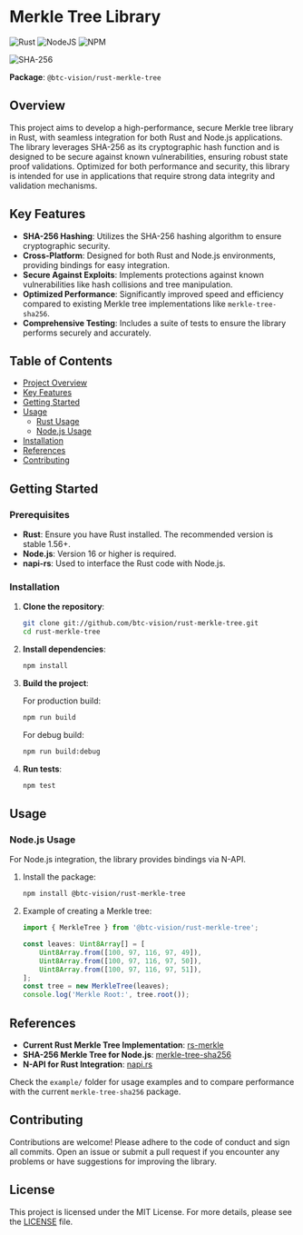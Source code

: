 # Merkle Tree Library

![Rust](https://img.shields.io/badge/rust-%23000000.svg?style=for-the-badge&logo=rust&logoColor=white)
![NodeJS](https://img.shields.io/badge/Node%20js-339933?style=for-the-badge&logo=nodedotjs&logoColor=white)
![NPM](https://img.shields.io/badge/npm-CB3837?style=for-the-badge&logo=npm&logoColor=white)

![SHA-256](https://img.shields.io/badge/SHA--256-cryptographic-blue)

**Package**: `@btc-vision/rust-merkle-tree`

## Overview

This project aims to develop a high-performance, secure Merkle tree library in Rust, with seamless integration for both
Rust and Node.js applications. The library leverages SHA-256 as its cryptographic hash function and is designed to be
secure against known vulnerabilities, ensuring robust state proof validations. Optimized for both performance and
security, this library is intended for use in applications that require strong data integrity and validation mechanisms.

## Key Features

- **SHA-256 Hashing**: Utilizes the SHA-256 hashing algorithm to ensure cryptographic security.
- **Cross-Platform**: Designed for both Rust and Node.js environments, providing bindings for easy integration.
- **Secure Against Exploits**: Implements protections against known vulnerabilities like hash collisions and tree
  manipulation.
- **Optimized Performance**: Significantly improved speed and efficiency compared to existing Merkle tree
  implementations like `merkle-tree-sha256`.
- **Comprehensive Testing**: Includes a suite of tests to ensure the library performs securely and accurately.

## Table of Contents

- [Project Overview](#overview)
- [Key Features](#key-features)
- [Getting Started](#getting-started)
- [Usage](#usage)
    - [Rust Usage](#rust-usage)
    - [Node.js Usage](#nodejs-usage)
- [Installation](#installation)
- [References](#references)
- [Contributing](#contributing)

## Getting Started

### Prerequisites

- **Rust**: Ensure you have Rust installed. The recommended version is stable 1.56+.
- **Node.js**: Version 16 or higher is required.
- **napi-rs**: Used to interface the Rust code with Node.js.

### Installation

1. **Clone the repository**:

   ```bash
   git clone git://github.com/btc-vision/rust-merkle-tree.git
   cd rust-merkle-tree
   ```

2. **Install dependencies**:

   ```bash
   npm install
   ```

3. **Build the project**:

   For production build:

   ```bash
   npm run build
   ```

   For debug build:

   ```bash
   npm run build:debug
   ```

4. **Run tests**:

   ```bash
   npm test
   ```

## Usage

### Node.js Usage

For Node.js integration, the library provides bindings via N-API.

1. Install the package:

   ```bash
   npm install @btc-vision/rust-merkle-tree
   ```

2. Example of creating a Merkle tree:

   ```typescript
   import { MerkleTree } from '@btc-vision/rust-merkle-tree';

   const leaves: Uint8Array[] = [
       Uint8Array.from([100, 97, 116, 97, 49]),
       Uint8Array.from([100, 97, 116, 97, 50]),
       Uint8Array.from([100, 97, 116, 97, 51]),
   ];
   const tree = new MerkleTree(leaves);
   console.log('Merkle Root:', tree.root());
   ```

## References

- **Current Rust Merkle Tree Implementation**: [rs-merkle](https://github.com/antouhou/rs-merkle)
- **SHA-256 Merkle Tree for Node.js**: [merkle-tree-sha256](https://github.com/btc-vision/merkle-tree-sha256)
- **N-API for Rust Integration**: [napi.rs](https://napi.rs/)

Check the `example/` folder for usage examples and to compare performance with the current `merkle-tree-sha256` package.

## Contributing

Contributions are welcome! Please adhere to the code of conduct and sign all commits. Open an issue or submit a pull
request if you encounter any problems or have suggestions for improving the library.

## License

This project is licensed under the MIT License. For more details, please see the [LICENSE](LICENSE) file.
